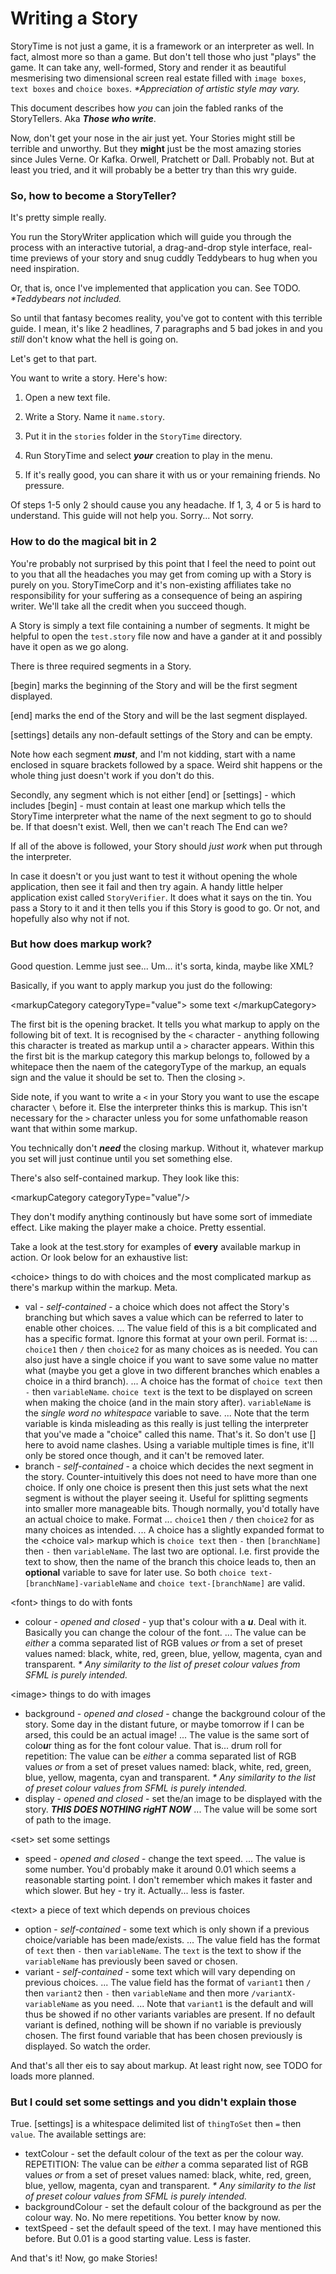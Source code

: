 # Writing a Story

StoryTime is not just a game, it is a framework or an interpreter as well. In fact, almost more so than a game. But don't tell those who just "plays" the game. It can take any, well-formed, Story and render it as beautiful mesmerising two dimensional screen real estate filled with `image boxes`, `text boxes` and `choice boxes`. *\*Appreciation of artistic style may vary.*

This document describes how *you* can join the fabled ranks of the StoryTellers. Aka ***Those who write***.

Now, don't get your nose in the air just yet. Your Stories might still be terrible and unworthy. But they **might** just be the most amazing stories since Jules Verne. Or Kafka. Orwell, Pratchett or Dall. Probably not. But at least you tried, and it will probably be a better try than this wry guide.

### So, how to become a StoryTeller?

It's pretty simple really.

You run the StoryWriter application which will guide you through the process with an interactive tutorial, a drag-and-drop style interface, real-time previews of your story and snug cuddly Teddybears to hug when you need inspiration.

Or, that is, once I've implemented that application you can. See TODO. *\*Teddybears not included.*

So until that fantasy becomes reality, you've got to content with this terrible guide. I mean, it's like 2 headlines, 7 paragraphs and 5 bad jokes in and you _still_ don't know what the hell is going on.

Let's get to that part.

You want to write a story. Here's how:

1. Open a new text file.

2. Write a Story. Name it `name.story`.

3. Put it in the `stories` folder in the `StoryTime` directory.

4. Run StoryTime and select ***your*** creation to play in the menu.

5. If it's really good, you can share it with us or your remaining friends. No pressure.

Of steps 1-5 only 2 should cause you any headache. If 1, 3, 4 or 5 is hard to understand. This guide will not help you. Sorry... Not sorry.

### How to do the magical bit in 2

You're probably not surprised by this point that I feel the need to point out to you that all the headaches you may get from coming up with a Story is purely on you. StoryTimeCorp and it's non-existing affiliates take no responsibility for your suffering as a consequence of being an aspiring writer. We'll take all the credit when you succeed though.

A Story is simply a text file containing a number of segments. It might be helpful to open the `test.story` file now and have a gander at it and possibly have it open as we go along.

There is three required segments in a Story.

[begin] marks the beginning of the Story and will be the first segment displayed.

[end] marks the end of the Story and will be the last segment displayed.

[settings] details any non-default settings of the Story and can be empty.

Note how each segment ***must***, and I'm not kidding, start with a name enclosed in square brackets followed by a space. Weird shit happens or the whole thing just doesn't work if you don't do this.

Secondly, any segment which is not either [end] or [settings] - which includes [begin] - must contain at least one <choice> markup which tells the StoryTime interpreter what the name of the next segment to go to should be. If that doesn't exist. Well, then we can't reach The End can we?

If all of the above is followed, your Story should *just work* when put through the interpreter.

In case it doesn't or you just want to test it without opening the whole application, then see it fail and then try again. A handy little helper application exist called `StoryVerifier`. It does what it says on the tin. You pass a Story to it and it then tells you if this Story is good to go. Or not, and hopefully also why not if not.

### But how does markup work?

Good question. Lemme just see... Um... it's sorta, kinda, maybe like XML?

Basically, if you want to apply markup you just do the following:

\<markupCategory categoryType="value"> some text \</markupCategory\>

The first bit is the opening bracket. It tells you what markup to apply on the following bit of text. It is recognised by the `<` character - anything following this character is treated as markup until a `>` character appears. Within this the first bit is the markup category this markup belongs to, followed by a whitepace then the naem of the categoryType of the markup, an equals sign and the value it should be set to. Then the closing `>`.

Side note, if you want to write a `<` in your Story you want to use the escape character `\` before it. Else the interpreter thinks this is markup. This isn't necessary for the `>` character unless you for some unfathomable reason want that within some markup.

You technically don't ***need*** the closing markup. Without it, whatever markup you set will just continue until you set something else.

There's also self-contained markup. They look like this:

\<markupCategory categoryType="value"/\>

They don't modify anything continously but have some sort of immediate effect. Like making the player make a choice. Pretty essential.

Take a look at the test.story for examples of **every** available markup in action. Or look below for an exhaustive list:

\<choice\> things to do with choices and the most complicated markup as there's markup within the markup. Meta.
* val - *self-contained* - a choice which does not affect the Story's branching but which saves a value which can be referred to later to enable other choices.
... The value field of this is a bit complicated and has a specific format. Ignore this format at your own peril. Format is:
... `choice1` then `/` then `choice2` for as many choices as is needed. You can also just have a single choice if you want to save some value no matter what (maybe you get a glove in two different branches which enables a choice in a third branch).
... A choice has the format of `choice text` then `-` then `variableName`. `choice text` is the text to be displayed on screen when making the choice (and in the main story after). `variableName` is the *single word no whitespace* variable to save.
... Note that the term variable is kinda misleading as this really is just telling the interpreter that you've made a "choice" called this name. That's it. So don't use [] here to avoid name clashes. Using a variable multiple times is fine, it'll only be stored once though, and it can't be removed later.
* branch - *self-contained* - a choice which decides the next segment in the story. Counter-intuitively this does not need to have more than one choice. If only one choice is present then this just sets what the next segment is without the player seeing it. Useful for splitting segments into smaller more manageable bits. Though normally, you'd totally have an actual choice to make. Format
... `choice1` then `/` then `choice2` for as many choices as intended.
... A choice has a slightly expanded format to the \<choice val\> markup which is `choice text` then `-` then `[branchName]` then `-` then `variableName`. The last two are optional. I.e. first provide the text to show, then the name of the branch this choice leads to, then an **optional** variable to save for later use. So both `choice text-[branchName]-variableName` and `choice text-[branchName]` are valid.

\<font\> things to do with fonts
* colour - *opened and closed* - yup that's colour with a ***u***. Deal with it. Basically you can change the colour of the font.
... The value can be *either* a comma separated list of RGB values *or* from a set of preset values named: black, white, red, green, blue, yellow, magenta, cyan and transparent. *\* Any similarity to the list of preset colour values from SFML is purely intended.*

\<image\> things to do with images
* background - *opened and closed* - change the background colour of the story. Some day in the distant future, or maybe tomorrow if I can be arsed, this could be an actual image!
... The value is the same sort of colo***u***r thing as for the font colour value. That is... drum roll for repetition: The value can be *either* a comma separated list of RGB values *or* from a set of preset values named: black, white, red, green, blue, yellow, magenta, cyan and transparent. *\* Any similarity to the list of preset colour values from SFML is purely intended.*
* display - *opened and closed* - set the/an image to be displayed with the story. ***THIS DOES NOTHING rigHT NOW***
... The value will be some sort of path to the image.

\<set\> set some settings
* speed - *opened and closed* - change the text speed.
... The value is some number. You'd probably make it around 0.01 which seems a reasonable starting point. I don't remember which makes it faster and which slower. But hey - try it. Actually... less is faster.

\<text\> a piece of text which depends on previous choices
* option - *self-contained* - some text which is only shown if a previous choice/variable has been made/exists.
... The value field has the format of `text` then `-` then `variableName`. The `text` is the text to show if the `variableName` has previously been saved or chosen.
* variant - *self-contained* - some text which will vary depending on previous choices.
... The value field has the format of `variant1` then `/` then `variant2` then `-` then `variableName` and then more `/variantX-variableName` as you need.
... Note that `variant1` is the default and will thus be showed if no other variants variables are present. If no default variant is defined, nothing will be shown if no variable is previously chosen. The first found variable that has been chosen previously is displayed. So watch the order.

And that's all ther eis to say about markup. At least right now, see TODO for loads more planned.

### But I could set some settings and you didn't explain those

True. [settings] is a whitespace delimited list of `thingToSet` then `=` then `value`. The available settings are:

* textColour - set the default colour of the text as per the colour way. REPETITION: The value can be *either* a comma separated list of RGB values *or* from a set of preset values named: black, white, red, green, blue, yellow, magenta, cyan and transparent. *\* Any similarity to the list of preset colour values from SFML is purely intended.*
* backgroundColour - set the default colour of the background as per the colour way. No. No mere repetitions. You better know by now.
* textSpeed - set the default speed of the text. I may have mentioned this before. But 0.01 is a good starting value. Less is faster.

And that's it! Now, go make Stories!